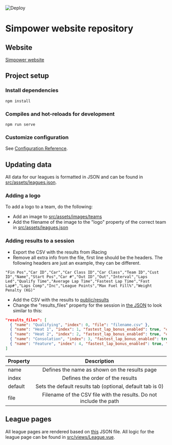 ![Deploy](https://github.com/JaccovdP/simpower-frontend/workflows/Deploy/badge.svg)

# Simpower website repository

## Website
[Simpower website](https://simpower.co.uk)

## Project setup
### Install dependencies
```
npm install
```

### Compiles and hot-reloads for development
```
npm run serve
```

### Customize configuration
See [Configuration Reference](https://cli.vuejs.org/config/).

## Updating data
All data for our leagues is formatted in JSON and can be found in [src/assets/leagues.json](src/assets/leagues.json).

### Adding a logo
To add a logo to a team, do the following:
- Add an image to [src/assets/images/teams](src/assets/images/teams)
- Add the filename of the image to the "logo" property of the correct team in [src/assets/leagues.json](src/assets/leagues.json)

### Adding results to a session
- Export the CSV with the results from iRacing
- Remove all extra info from the file, first line should be the headers. The following headers are just an example, they can be different.
```CSV
"Fin Pos","Car ID","Car","Car Class ID","Car Class","Team ID","Cust ID","Name","Start Pos","Car #","Out ID","Out","Interval","Laps Led","Qualify Time","Average Lap Time","Fastest Lap Time","Fast Lap#","Laps Comp","Inc","League Points","Max Fuel Fill%","Weight Penalty (KG)"
```
- Add the CSV with the results to [public/results](public/results)
- Change the "results_files" property for the session in [the JSON](src/assets/leagues.json) to look similar to this:
```JSON
"results_files": [
  { "name": "Qualifying", "index": 0, "file": "filename.csv" },
  { "name": "Heat 1", "index": 1, "fastest_lap_bonus_enabled": true, "counts_for_secondary_points": true, "file": "filename.csv" },
  { "name": "Heat 2", "index": 2, "fastest_lap_bonus_enabled": true, "counts_for_secondary_points": true, "file": "filename.csv" },
  { "name": "Consolation", "index": 3, "fastest_lap_bonus_enabled": true, "file": "filename.csv" },
  { "name": "Feature", "index": 4, "fastest_lap_bonus_enabled": true, "default": true, "file": "filename.csv" }
]
```
| Property | Description |
| :------------- | :----------: |
| name | Defines the name as shown on the results page |
| index | Defines the order of the results |
| default | Sets the default results tab (optional, default tab is 0) |
| file | Filename of the CSV file with the results. Do not include the path |

## League pages
All league pages are rendered based on [this](src/assets/leagues.json) JSON file. All logic for the league page can be found in [src/views/League.vue](src/views/League.vue).
